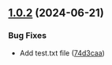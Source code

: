 ## [1.0.2](https://github.com/DylanTse520/reinvented-wheels/compare/v1.0.1...v1.0.2) (2024-06-21)


### Bug Fixes

* Add test.txt file ([74d3caa](https://github.com/DylanTse520/reinvented-wheels/commit/74d3caac1e45f04a13cbd5aeacf06d1e10eeaaff))
